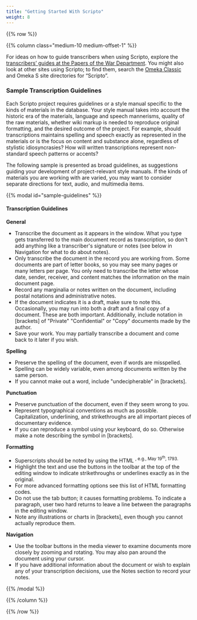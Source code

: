 ```yaml
---
title: "Getting Started With Scripto"
weight: 8
---
```


{{% row %}}

{{% column class="medium-10 medium-offset-1" %}}

For ideas on how to guide transcribers when using Scripto, explore the [transcribers’ guides at the Papers of the War Department](http://wardepartmentpapers.org/s/home/page/transcribing-guide). You might also look at other sites using Scripto; to find them, search the [Omeka Classic](https://omeka.org/classic/directory/) and Omeka S site directories for “Scripto”.

### Sample Transcription Guidelines

Each Scripto project requires guidelines or a style manual specific to the kinds of materials in the database. Your style manual takes into account the historic era of the materials, language and speech mannerisms, quality of the raw materials, whether wiki markup is needed to reproduce original formatting, and the desired outcome of the project. For example, should transcriptions maintains spelling and speech exactly as represented in the materials or is the focus on content and substance alone, regardless of stylistic idiosyncrasies? How will written transcriptions represent non-standard speech patterns or accents?

The following sample is presented as broad guidelines, as suggestions guiding your development of project-relevant style manuals. If the kinds of materials you are working with are varied, you may want to consider separate directions for text, audio, and multimedia items.

{{% modal id="sample-guidelines" %}}

#### Transcription Guidelines

**General**

* Transcribe the document as it appears in the window. What you type gets transferred to the main document record as transcription, so don't add anything like a transcriber's signature or notes (see below in Navigation for what to do about notes).
* Only transcribe the document in the record you are working from. Some documents are part of letter books, so you may see many pages or many letters per page. You only need to transcribe the letter whose date, sender, receiver, and content matches the information on the main document page.
* Record any marginalia or notes written on the document, including postal notations and administrative notes.
* If the document indicates it is a draft, make sure to note this. Occasionally, you may run into both a draft and a final copy of a document. These are both important. Additionally, include notation in [brackets] of "Private" "Confidential" or "Copy" documents made by the author.
* Save your work. You may partially transcribe a document and come back to it later if you wish.

**Spelling**

* Preserve the spelling of the document, even if words are misspelled.
* Spelling can be widely variable, even among documents written by the same person.
* If you cannot make out a word, include "undecipherable" in [brackets].

**Punctuation**

* Preserve punctuation of the document, even if they seem wrong to you.
* Represent typographical conventions as much as possible. Capitalization, underlining, and strikethroughs are all important pieces of documentary evidence.
* If you can reproduce a symbol using your keyboard, do so. Otherwise make a note describing the symbol in [brackets].

**Formatting**

* Superscripts should be noted by using the HTML <sup>, e.g., May 19<sup>th</sup>, 1793.
* Highlight the text and use the buttons in the toolbar at the top of the editing window to indicate strikethroughs or underlines exactly as in the original.
* For more advanced formatting options see this list of HTML formatting codes.
* Do not use the tab button; it causes formatting problems. To indicate a paragraph, user two hard returns to leave a line between the paragraphs in the editing window.
* Note any illustrations or charts in [brackets], even though you cannot actually reproduce them.

**Navigation**

* Use the toolbar buttons in the media viewer to examine documents more closely by zooming and rotating. You may also pan around the document using your cursor.
* If you have additional information about the document or wish to explain any of your transcription decisions, use the Notes section to record your notes.

{{% /modal %}}

{{% /column %}}

{{% /row %}}
